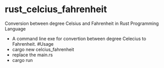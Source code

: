 # rust_celcius_fahrenheit
Conversion between degree Celsius and Fahrenheit in Rust Programming Language
- A command line exe for convertion between degree Celecius to Fahrenheit.
#Usage
- cargo new celcius_fahrenheit
- replace the main.rs 
- cargo run
